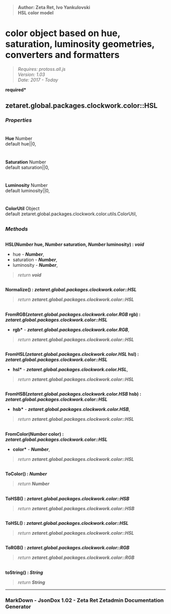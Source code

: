 > __Author: Zeta Ret, Ivo Yankulovski__  
> __HSL color model__  
# color object based on hue, saturation, luminosity geometries, converters and formatters  
> *Requires: protoss.all.js*  
> *Version: 1.03*  
> *Date: 2017 - Today*  

__required*__

## zetaret.global.packages.clockwork.color::HSL  

### *Properties*  

#  
__Hue__ Number  
default hue||0,   

#  
__Saturation__ Number  
default saturation||0,   

#  
__Luminosity__ Number  
default luminosity||0,   

#  
__ColorUtil__ Object  
default zetaret.global.packages.clockwork.color.utils.ColorUtil,   


##  
### *Methods*  

##  
__HSL(*Number* hue, *Number* saturation, *Number* luminosity) : *void*__  
  
- hue - __*Number*__,   
- saturation - __*Number*__,   
- luminosity - __*Number*__,   
> *return __void__*  

##  
__Normalize() : *zetaret.global.packages.clockwork.color::HSL*__  
  
> *return __zetaret.global.packages.clockwork.color::HSL__*  

##  
__FromRGB(*zetaret.global.packages.clockwork.color.RGB* rgb) : *zetaret.global.packages.clockwork.color::HSL*__  
  
- __rgb*__ - __*zetaret.global.packages.clockwork.color.RGB*__,   
> *return __zetaret.global.packages.clockwork.color::HSL__*  

##  
__FromHSL(*zetaret.global.packages.clockwork.color.HSL* hsl) : *zetaret.global.packages.clockwork.color::HSL*__  
  
- __hsl*__ - __*zetaret.global.packages.clockwork.color.HSL*__,   
> *return __zetaret.global.packages.clockwork.color::HSL__*  

##  
__FromHSB(*zetaret.global.packages.clockwork.color.HSB* hsb) : *zetaret.global.packages.clockwork.color::HSL*__  
  
- __hsb*__ - __*zetaret.global.packages.clockwork.color.HSB*__,   
> *return __zetaret.global.packages.clockwork.color::HSL__*  

##  
__FromColor(*Number* color) : *zetaret.global.packages.clockwork.color::HSL*__  
  
- __color*__ - __*Number*__,   
> *return __zetaret.global.packages.clockwork.color::HSL__*  

##  
__ToColor() : *Number*__  
  
> *return __Number__*  

##  
__ToHSB() : *zetaret.global.packages.clockwork.color::HSB*__  
  
> *return __zetaret.global.packages.clockwork.color::HSB__*  

##  
__ToHSL() : *zetaret.global.packages.clockwork.color::HSL*__  
  
> *return __zetaret.global.packages.clockwork.color::HSL__*  

##  
__ToRGB() : *zetaret.global.packages.clockwork.color::RGB*__  
  
> *return __zetaret.global.packages.clockwork.color::RGB__*  

##  
__toString() : *String*__  
  
> *return __String__*  

---  
### MarkDown - JsonDox 1.02 - Zeta Ret Zetadmin Documentation Generator